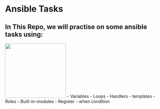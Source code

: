 # Ansible Tasks
## In This Repo, we will practise on some ansible tasks using:
<img src="https://github.com/ZaynabMohammed/Ansible_Tasks/Ansible.png" width="200" height="180" >
- Variables
- Loops
- Handlers
- templates
- Roles
- Built-in-modules
- Register
- when condition

 
